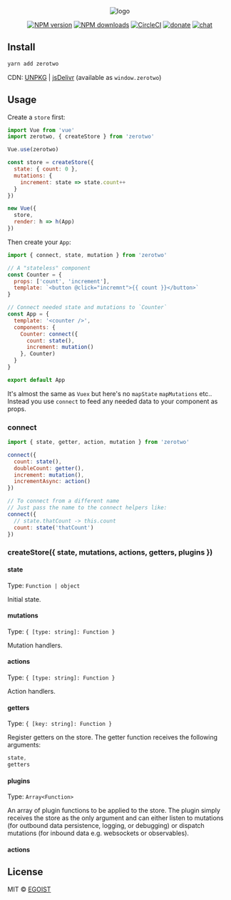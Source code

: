 <p align="center">
<img src="https://user-images.githubusercontent.com/8784712/35713736-f3bbe048-0803-11e8-9004-3bce870fb189.png" alt="logo">
</p>


<p align="center"><a href="https://npmjs.com/package/zerotwo"><img src="https://img.shields.io/npm/v/zerotwo.svg?style=flat" alt="NPM version"></a> <a href="https://npmjs.com/package/zerotwo"><img src="https://img.shields.io/npm/dm/zerotwo.svg?style=flat" alt="NPM downloads"></a> <a href="https://circleci.com/gh/egoist/zerotwo/tree/master"><img src="https://circleci.com/gh/egoist/zerotwo/tree/master.svg?style=shield" alt="CircleCI"></a>  <a href="https://github.com/egoist/donate"><img src="https://img.shields.io/badge/$-donate-ff69b4.svg?maxAge=2592000&amp;style=flat" alt="donate"></a> <a href="https://chat.egoist.moe"><img src="https://img.shields.io/badge/chat-on%20discord-7289DA.svg?style=flat" alt="chat"></a></p>

## Install

```bash
yarn add zerotwo
```

CDN: [UNPKG](https://unpkg.com/zerotwo/) | [jsDelivr](https://cdn.jsdelivr.net/npm/zerotwo/) (available as `window.zerotwo`)

## Usage

Create a `store` first:

```js
import Vue from 'vue'
import zerotwo, { createStore } from 'zerotwo'

Vue.use(zerotwo)

const store = createStore({
  state: { count: 0 },
  mutations: {
    increment: state => state.count++
  }
})

new Vue({
  store,
  render: h => h(App)
})
```

Then create your `App`:

```js
import { connect, state, mutation } from 'zerotwo'

// A "stateless" component
const Counter = {
  props: ['count', 'increment'],
  template: `<button @click="incremnt">{{ count }}</button>`
}

// Connect needed state and mutations to `Counter`
const App = {
  template: '<counter />',
  components: {
    Counter: connect({
      count: state(),
      increment: mutation()
    }, Counter)
  }
}

export default App
```

It's almost the same as `Vuex` but here's no `mapState` `mapMutations` etc.. Instead you use `connect` to feed any needed data to your component as props.

### connect

```js
import { state, getter, action, mutation } from 'zerotwo'

connect({
  count: state(),
  doubleCount: getter(),
  increment: mutation(),
  incrementAsync: action()
})

// To connect from a different name
// Just pass the name to the connect helpers like:
connect({
  // state.thatCount -> this.count
  count: state('thatCount')
})
```

### createStore({ state, mutations, actions, getters, plugins })

#### state

Type: `Function | object`

Initial state.

#### mutations

Type: `{ [type: string]: Function }`

Mutation handlers.

#### actions

Type: `{ [type: string]: Function }`

Action handlers.

#### getters

Type: `{ [key: string]: Function }`

Register getters on the store. The getter function receives the following arguments:

```js
state,
getters
```

#### plugins

Type: `Array<Function>`

An array of plugin functions to be applied to the store. The plugin simply receives the store as the only argument and can either listen to mutations (for outbound data persistence, logging, or debugging) or dispatch mutations (for inbound data e.g. websockets or observables).

#### actions

## License

MIT &copy; [EGOIST](https://github.com/egoist)
